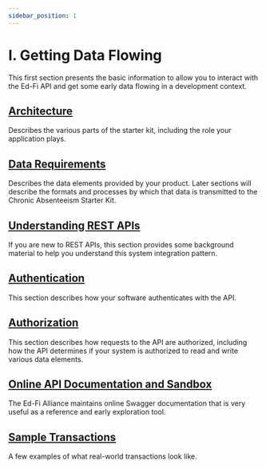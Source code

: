 ```yaml
---
sidebar_position: 1
---
```


# I. Getting Data Flowing

This first section presents the basic information to allow you to interact with
the Ed-Fi API and get some early data flowing in a development context.

## [Architecture](./architecture.md)

Describes the various parts of the starter kit, including the role your
application plays.

## [Data Requirements](./data-requirements.md)

Describes the data elements provided by your product. Later sections will
describe the formats and processes by which that data is transmitted to the
Chronic Absenteeism Starter Kit.

## [Understanding REST APIs](./understanding-rest-apis.md)

If you are new to REST APIs, this section provides some background material to
help you understand this system integration pattern.

## [Authentication](./authentication.md)

This section describes how your software authenticates with the API.

## [Authorization](./authorization.md)

This section describes how requests to the API are authorized, including how the
API determines if your system is authorized to read and write various data
elements.

## [Online API Documentation and Sandbox](./online-api-documentation-and-sandbox.md)

The Ed-Fi Alliance maintains online Swagger documentation that is very useful as
a reference and early exploration tool.

## [Sample Transactions](./sample-transactions.md)

A few examples of what real-world transactions look like.
